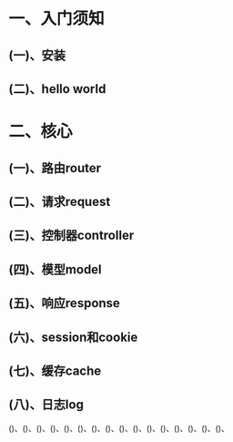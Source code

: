 # 一、入门须知

## (一)、安装

## (二)、hello world

# 二、核心

## (一)、路由router

## (二)、请求request

## (三)、控制器controller

## (四)、模型model

## (五)、响应response

## (六)、session和cookie

## (七)、缓存cache

## (八)、日志log



()、()、()、()、()、()、()、()、()、()、()、()、()、()、()、()、